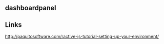 dashboardpanel
--------------


Links
------

http://paquitosoftware.com/ractive-js-tutorial-setting-up-your-environment/
